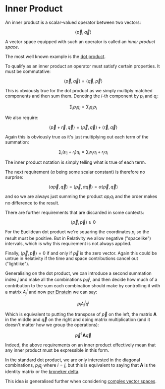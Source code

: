 # Inner Product

An inner product is a scalar-valued operator between two vectors:

$$\langle \vec{p},\vec{q}\rangle$$

A vector space equipped with such an operator is called an _inner product space_.

The most well known example is the [dot product](./vectors-dot-product.md).

To qualify as an inner product an operator must satisfy certain properties. It must be commutative:

$$\langle \vec{p},\vec{q}\rangle = \langle \vec{q},\vec{p}\rangle$$

This is obviously true for the dot product as we simply multiply matched components and then sum them. Denoting the $i$-th component by $p_i$ and $q_i$:

$$\sum_i p_i q_i = \sum_i q_i p_i$$

We also require:

$$\langle \vec{p}+\vec{r},\vec{q}\rangle = \langle \vec{p},\vec{q}\rangle + \langle \vec{r},\vec{q}\rangle$$

Again this is obviously true as it's just multiplying out each term of the summation:

$$\sum_i (p_i + r_i)q_i = \sum_i p_iq_i + r_iq_i$$

The inner product notation is simply telling what is true of each term.

The next requirement ($\alpha$ being some scalar constant) is therefore no surprise:

$$\langle \alpha \vec{p},\vec{q}\rangle = \langle \vec{p},\alpha \vec{q}\rangle = \alpha \langle \vec{p},\vec{q}\rangle$$

and so we are always just summing the product $\alpha p_i q_i$ and the order makes no difference to the result.

There are further requirements that are discarded in some contexts:

$$\langle \vec{p},\vec{p}\rangle \geq 0$$

For the Euclidean dot product we're squaring the coordinates $p_i$ so the result must be positive. But in Relativity we allow negative ("spacelike") intervals, which is why this requirement is not always applied.

Finally, $\langle \vec{p},\vec{p}\rangle = 0$ if and only if $\vec{p}$ is the zero vector. Again this could be untrue in Relativity if the time and space contributions cancel out ("lightlike").

Generalising on the dot product, we can introduce a second summation index $j$ and make all the combinations $p_iq^j$, and then decide how much of a contribution to the sum each combination should make by controlling it with a matrix $A^i_j$ and now [per Einstein](./tensors-einstein.md) we can say:

$$p_i A^i_j q^j$$

Which is equivalent to putting the transpose of $\vec{p}$ on the left, the matrix $\mathbf{A}$ in the middle and $\vec{q}$ on the right and doing matrix multiplication (and it doesn't matter how we group the operations):

$$\vec{p}^\intercal\mathbf{A}\vec{q}$$

Indeed, the above requirements on an inner product effectively mean that any inner product must be expressible in this form.

In the standard dot product, we are only interested in the diagonal combinations, $p_i q_j$ where $i=j$, but this is equivalent to saying that $\mathbf{A}$ is the identity matrix or the [kroneker delta](./kronecker-delta.md).

This idea is generalised further when considering [complex vector spaces](./vectors-complex.md).
